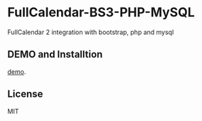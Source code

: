 # FullCalendar-BS3-PHP-MySQL
FullCalendar 2 integration with bootstrap, php and mysql

## DEMO and Installtion
[demo](http://jamelbaz.com/non-classe/integration-de-fullcalendar2-php-mysql).

## License

MIT
